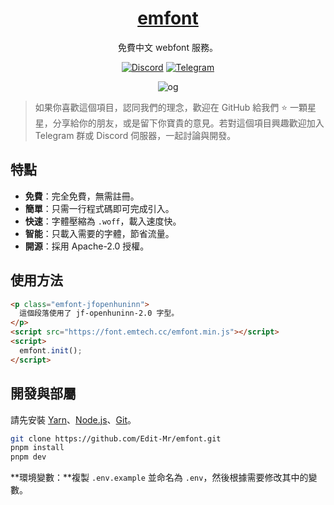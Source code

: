 
<div align=center>

# [emfont](https://font.emtech.cc)

免費中文 webfont 服務。

[![Discord](https://img.shields.io/badge/-Discord-7289DA?style=flat-square&logo=Discord&logoColor=white)](https://discord.gg/W8r9x4PwUE) [![Telegram](https://img.shields.io/badge/-Telegram-169BD7?style=flat-square&logo=Telegram&logoColor=white)](https://t.me/emfont) 

![og](og.webp)

</div>

> 如果你喜歡這個項目，認同我們的理念，歡迎在 GitHub 給我們 ⭐ 一顆星星，分享給你的朋友，或是留下你寶貴的意見。若對這個項目興趣歡迎加入 Telegram 群或 Discord 伺服器，一起討論與開發。

## 特點

-   **免費**：完全免費，無需註冊。
-   **簡單**：只需一行程式碼即可完成引入。
-   **快速**：字體壓縮為 `.woff`，載入速度快。
-   **智能**：只載入需要的字體，節省流量。
-   **開源**：採用 Apache-2.0 授權。

## 使用方法

```html
<p class="emfont-jfopenhuninn">
  這個段落使用了 jf-openhuninn-2.0 字型。
</p>
<script src="https://font.emtech.cc/emfont.min.js"></script>
<script>
  emfont.init();
</script>
```

## 開發與部屬

請先安裝 [Yarn](https://yarnpkg.com)、[Node.js](https://nodejs.org)、[Git](https://git-scm.com/)。
```bash
git clone https://github.com/Edit-Mr/emfont.git
pnpm install
pnpm dev
```

**環境變數：**複製 `.env.example` 並命名為 `.env`，然後根據需要修改其中的變數。
